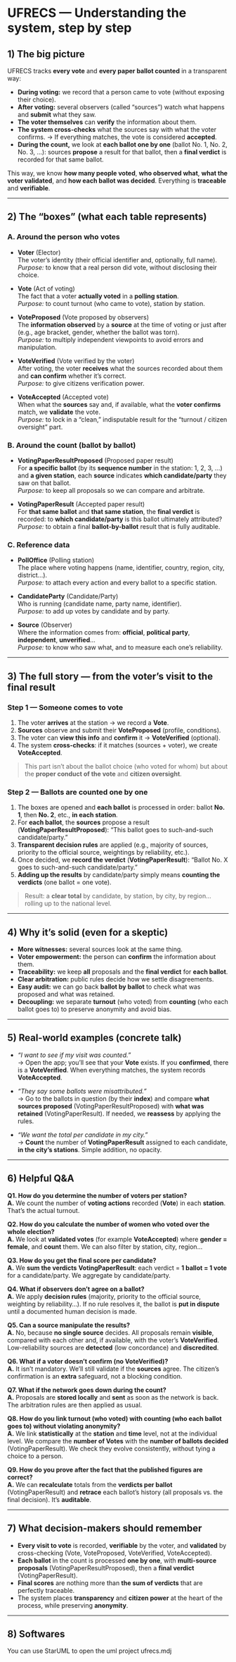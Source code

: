 # UFRECS — Understanding the system, step by step

## 1) The big picture

UFRECS tracks **every vote** and **every paper ballot counted** in a transparent way:

* **During voting:** we record that a person came to vote (without exposing their choice).
* **After voting:** several observers (called “sources”) watch what happens and **submit** what they saw.
* **The voter themselves** can **verify** the information about them.
* **The system cross-checks** what the sources say with what the voter confirms.
  → If everything matches, the vote is considered **accepted**.
* **During the count,** we look at **each ballot one by one** (ballot No. 1, No. 2, No. 3, …): sources **propose** a result for that ballot, then a **final verdict** is recorded for that same ballot.

This way, we know **how many people voted**, **who observed what**, **what the voter validated**, and **how each ballot was decided**. Everything is **traceable** and **verifiable**.

---

## 2) The “boxes” (what each table represents)

### A. Around the person who votes

* **Voter** (Elector)  
  The voter’s identity (their official identifier and, optionally, full name).  
  *Purpose:* to know that a real person did vote, without disclosing their choice.

* **Vote** (Act of voting)  
  The fact that a voter **actually voted** in a **polling station**.  
  *Purpose:* to count turnout (who came to vote), station by station.

* **VoteProposed** (Vote proposed by observers)  
  The **information observed** by a **source** at the time of voting or just after (e.g., age bracket, gender, whether the ballot was torn).  
  *Purpose:* to multiply independent viewpoints to avoid errors and manipulation.

* **VoteVerified** (Vote verified by the voter)  
  After voting, the voter **receives** what the sources recorded about them and **can confirm** whether it’s correct.  
  *Purpose:* to give citizens verification power.

* **VoteAccepted** (Accepted vote)  
  When what the **sources** say and, if available, what the **voter confirms** match, we **validate** the vote.  
  *Purpose:* to lock in a “clean,” indisputable result for the “turnout / citizen oversight” part.

### B. Around the count (ballot by ballot)

* **VotingPaperResultProposed** (Proposed paper result)  
  For **a specific ballot** (by its **sequence number** in the station: 1, 2, 3, …) and **a given station**, each **source** indicates **which candidate/party** they saw on that ballot.  
  *Purpose:* to keep all proposals so we can compare and arbitrate.

* **VotingPaperResult** (Accepted paper result)  
  For **that same ballot** and **that same station**, the **final verdict** is recorded: to **which candidate/party** is this ballot ultimately attributed?  
  *Purpose:* to obtain a final **ballot-by-ballot** result that is fully auditable.

### C. Reference data

* **PollOffice** (Polling station)  
  The place where voting happens (name, identifier, country, region, city, district…).  
  *Purpose:* to attach every action and every ballot to a specific station.

* **CandidateParty** (Candidate/Party)  
  Who is running (candidate name, party name, identifier).  
  *Purpose:* to add up votes by candidate and by party.

* **Source** (Observer)  
  Where the information comes from: **official**, **political party**, **independent**, **unverified**…  
  *Purpose:* to know who saw what, and to measure each one’s reliability.

---

## 3) The full story — from the voter’s visit to the final result

### Step 1 — Someone comes to vote

1. The voter **arrives** at the station → we record a **Vote**.
2. **Sources** observe and submit their **VoteProposed** (profile, conditions).
3. The voter can **view this info** and **confirm** it → **VoteVerified** (optional).
4. The system **cross-checks**: if it matches (sources + voter), we create **VoteAccepted**.

> This part isn’t about the ballot choice (who voted for whom) but about the **proper conduct of the vote** and **citizen oversight**.

### Step 2 — Ballots are counted one by one

1. The boxes are opened and **each ballot** is processed in order: ballot **No. 1**, then **No. 2**, etc., **in each station**.
2. For **each ballot**, the **sources** propose a result (**VotingPaperResultProposed**): “This ballot goes to such-and-such candidate/party.”
3. **Transparent decision rules** are applied (e.g., majority of sources, priority to the official source, weightings by reliability, etc.).
4. Once decided, we **record the verdict** (**VotingPaperResult**): “Ballot No. X goes to such-and-such candidate/party.”
5. **Adding up the results** by candidate/party simply means **counting the verdicts** (one ballot = one vote).

> Result: a **clear total** by candidate, by station, by city, by region… rolling up to the national level.

---

## 4) Why it’s solid (even for a skeptic)

* **More witnesses:** several sources look at the same thing.
* **Voter empowerment:** the person can **confirm** the information about them.
* **Traceability:** we keep **all** proposals and the **final verdict** for **each ballot**.
* **Clear arbitration:** public rules decide how we settle disagreements.
* **Easy audit:** we can go back **ballot by ballot** to check what was proposed and what was retained.
* **Decoupling:** we separate **turnout** (who voted) from **counting** (who each ballot goes to) to preserve anonymity and avoid bias.

---

## 5) Real-world examples (concrete talk)

* *“I want to see if my visit was counted.”*  
  → Open the app; you’ll see that your **Vote** exists. If you **confirmed**, there is a **VoteVerified**. When everything matches, the system records **VoteAccepted**.

* *“They say some ballots were misattributed.”*  
  → Go to the ballots in question (by their **index**) and compare **what sources proposed** (VotingPaperResultProposed) with **what was retained** (VotingPaperResult). If needed, we **reassess** by applying the rules.

* *“We want the total per candidate in my city.”*  
  → **Count** the number of **VotingPaperResult** assigned to each candidate, **in the city’s stations**. Simple addition, no opacity.

---

## 6) Helpful Q&A

**Q1. How do you determine the number of voters per station?**  
**A.** We count the number of **voting actions** recorded (**Vote**) in each **station**. That’s the actual turnout.

**Q2. How do you calculate the number of women who voted over the whole election?**  
**A.** We look at **validated votes** (for example **VoteAccepted**) where **gender = female**, and **count** them. We can also filter by station, city, region…

**Q3. How do you get the final score per candidate?**  
**A.** We **sum the verdicts** **VotingPaperResult**: each verdict = **1 ballot = 1 vote** for a candidate/party. We aggregate by candidate/party.

**Q4. What if observers don’t agree on a ballot?**  
**A.** We apply **decision rules** (majority, priority to the official source, weighting by reliability…). If no rule resolves it, the ballot is **put in dispute** until a documented human decision is made.

**Q5. Can a source manipulate the results?**  
**A.** No, because **no single source** decides. All proposals remain **visible**, compared with each other and, if available, with the voter’s **VoteVerified**. Low-reliability sources are **detected** (low concordance) and **discredited**.

**Q6. What if a voter doesn’t confirm (no VoteVerified)?**  
**A.** It isn’t mandatory. We’ll still validate if the **sources** agree. The citizen’s confirmation is an **extra** safeguard, not a blocking condition.

**Q7. What if the network goes down during the count?**  
**A.** Proposals are **stored locally** and **sent** as soon as the network is back. The arbitration rules are then applied as usual.

**Q8. How do you link turnout (who voted) with counting (who each ballot goes to) without violating anonymity?**  
**A.** We link **statistically** at the **station** and **time** level, not at the individual level. We compare the **number of Votes** with the **number of ballots decided** (VotingPaperResult). We check they evolve consistently, without tying a choice to a person.

**Q9. How do you prove after the fact that the published figures are correct?**  
**A.** We can **recalculate** totals from the **verdicts per ballot** (VotingPaperResult) and **retrace** each ballot’s history (all proposals vs. the final decision). It’s **auditable**.

---

## 7) What decision-makers should remember

* **Every visit to vote** is recorded, **verifiable** by the voter, and **validated** by cross-checking (Vote, VoteProposed, VoteVerified, VoteAccepted).
* **Each ballot** in the count is processed **one by one**, with **multi-source proposals** (VotingPaperResultProposed), then a **final verdict** (VotingPaperResult).
* **Final scores** are nothing more than **the sum of verdicts** that are perfectly traceable.
* The system places **transparency** and **citizen power** at the heart of the process, while preserving **anonymity**.

---

## 8) Softwares

You can use StarUML to open the uml project ufrecs.mdj
